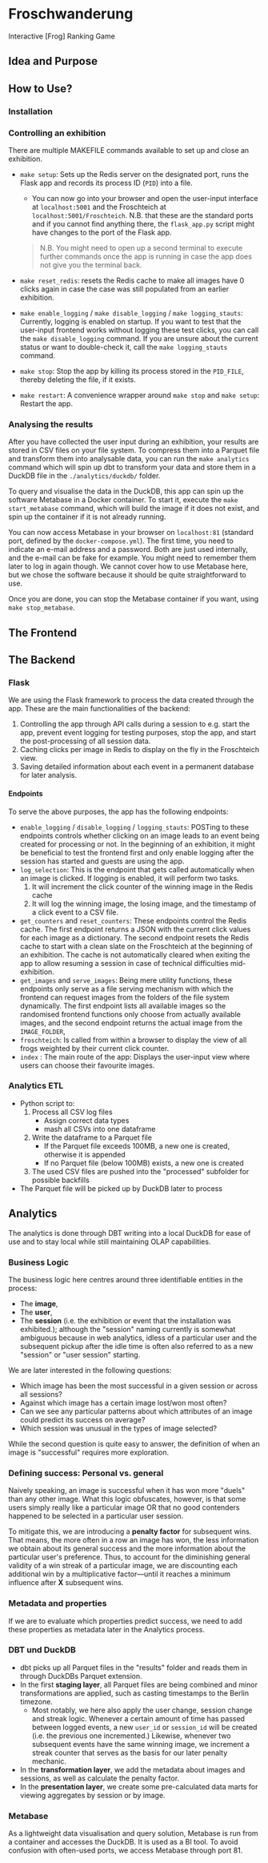 # Froschwanderung

Interactive [Frog] Ranking Game

## Idea and Purpose

## How to Use?

### Installation

### Controlling an exhibition

There are multiple MAKEFILE commands available to set up and close an exhibition.

- `make setup`: Sets up the Redis server on the designated port, runs the Flask app and records its process ID (`PID`) into a file.

  - You can now go into your browser and open the user-input interface at `localhost:5001` and the Froschteich at `localhost:5001/Froschteich`.
    N.B. that these are the standard ports and if you cannot find anything there, the `flask_app.py` script might have changes to the port of the Flask app.

  > N.B. You might need to open up a second terminal to execute further commands once the app
  > is running in case the app does not give you the terminal back.

- `make reset_redis`: resets the Redis cache to make all images have 0 clicks again in case the case was still populated from an earlier exhibition.
- `make enable_logging` / `make disable_logging` / `make logging_stauts`: Currently, logging is enabled on startup.
  If you want to test that the user-input frontend works without logging these test clicks,
  you can call the `make disable_logging` command.
  If you are unsure about the current status or want to double-check it, call the `make logging_stauts` command.
- `make stop`: Stop the app by killing its process stored in the `PID_FILE`, thereby deleting the file, if it exists.
- `make restart`: A convenience wrapper around `make stop` and `make setup`: Restart the app.

### Analysing the results

After you have collected the user input during an exhibition, your results are stored in CSV files on your file system. To compress them into a Parquet file and transform them into analysable data, you can run the `make analytics` command which will spin up dbt to transform your data and store them in a DuckDB file in the `./analytics/duckdb/` folder.

To query and visualise the data in the DuckDB, this app can spin up the software Metabase in a Docker container.
To start it, execute the `make start_metabase` command, which will build the image if it does not exist,
and spin up the container if it is not already running.

You can now access Metabase in your browser on `localhost:81` (standard port, defined by the `docker-compose.yml`).
The first time, you need to indicate an e-mail address and a password. Both are just used internally, and the e-mail can be fake for example. You might need to remember them later to log in again though.
We cannot cover how to use Metabase here, but we chose the software because it should be quite straightforward to use.

Once you are done, you can stop the Metabase container if you want, using `make stop_metabase`.

## The Frontend

## The Backend

### Flask

We are using the Flask framework to process the data created through the app. These are the main functionalities of the backend:

1. Controlling the app through API calls during a session to e.g. start the app, prevent event logging for testing purposes,
   stop the app, and start the post-processing of all session data.
2. Caching clicks per image in Redis to display on the fly in the Froschteich view.
3. Saving detailed information about each event in a permanent database for later analysis.

#### Endpoints

To serve the above purposes, the app has the following endpoints:

- `enable_logging` / `disable_logging` / `logging_stauts`:
  POSTing to these endpoints controls whether clicking on an image leads to an event being created for processing or not.
  In the beginning of an exhibition, it might be beneficial to test the frontend first and only enable logging after
  the session has started and guests are using the app.
- `log_selection`: This is the endpoint that gets called automatically when an image is clicked.
  If logging is enabled, it will perform two tasks.
  1. It will increment the click counter of the winning image in the Redis cache
  2. It will log the winning image, the losing image, and the timestamp of a click event to a CSV file.
- `get_counters` and `reset_counters`: These endpoints control the Redis cache.
  The first endpoint returns a JSON with the current click values for each image as a dictionary.
  The second endpoint resets the Redis cache to start with a clean slate on the Froschteich at the beginning of an exhibition.
  The cache is not automatically cleared when exiting the app to allow resuming a session in case of technical difficulties mid-exhibition.
- `get_images` and `serve_images`: Being mere utility functions, these endpoints only serve as a file serving mechanism with which the frontend can request images from the folders of the file system dynamically.
  The first endpoint lists all available images so the randomised frontend functions only choose from actually available images, and the second endpoint returns the actual image from the `IMAGE_FOLDER`,
- `froschteich`: Is called from within a browser to display the view of all frogs weighted by their current click counter.
- `index` : The main route of the app: Displays the user-input view where users can choose their favourite images.

### Analytics ETL

- Python script to:
  1. Process all CSV log files
     - Assign correct data types
     - mash all CSVs into one dataframe
  2. Write the dataframe to a Parquet file
     - If the Parquet file exceeds 100MB, a new one is created, otherwise it is appended
     - If no Parquet file (below 100MB) exists, a new one is created
  3. The used CSV files are pushed into the "processed" subfolder for possible backfills
- The Parquet file will be picked up by DuckDB later to process

## Analytics

The analytics is done through DBT writing into a local DuckDB for ease of use and to stay local
while still maintaining OLAP capabilities.

### Business Logic

The business logic here centres around three identifiable entities in the process:

- The **image**,
- The **user**,
- The **session** (i.e. the exhibition or event that the installation was exhibited.);
  although the "session" naming currently is somewhat ambiguous because in web analytics, idless of a particular user and the subsequent pickup after the idle time is often also referred to as a new "session" or "user session" starting.

We are later interested in the following questions:

- Which image has been the most successful in a given session or across all sessions?
- Against which image has a certain image lost/won most often?
- Can we see any particular patterns about which attributes of an image could predict its success on average?
- Which session was unusual in the types of image selected?

While the second question is quite easy to answer, the definition of when an
image is "successful" requires more exploration.

### Defining success: Personal vs. general

Naively speaking, an image is successful when it has won more "duels" than any
other image. What this logic obfuscates, however, is that some users simply
really like a particular image OR that no good contenders happened to be
selected in a particular user session.

To mitigate this, we are introducing a
**penalty factor** for subsequent wins. That means, the more often in a row an
image has won, the less information we obtain about its general success and the
more information about the particular user's preference. Thus, to account for the
diminishing general validity of a win streak of a particular image, we are
discounting each additional win by a multiplicative factor—until it reaches a
minimum influence after **X** subsequent wins.

### Metadata and properties

If we are to evaluate which properties predict success, we need to add these
properties as metadata later in the Analytics process.

### DBT und DuckDB

- dbt picks up all Parquet files in the "results" folder and reads them in
  through DuckDBs Parquet extension.
- In the first **staging layer**, all Parquet files are being combined and minor transformations are applied, such as casting
  timestamps to the Berlin timezone.
  - Most notably, we here also apply the user change, session change and streak logic. Whenever a certain amount of time has passed between logged events, a new `user_id` or `session_id` will be created (i.e. the previous one incremented.) Likewise,
    whenever two subsequent events have the same winning image, we increment a streak counter that serves as the basis for our later penalty mechanic.
- In the **transformation layer**, we add the metadata about images and sessions, as well as calculate the penalty factor.
- In the **presentation layer**, we create some pre-calculated data marts for viewing aggregates by session or by image.

### Metabase

As a lightweight data visualisation and query solution, Metabase is run from a container and accesses the DuckDB. It is used as a
BI tool.
To avoid confusion with often-used ports, we access Metabase through port 81.
